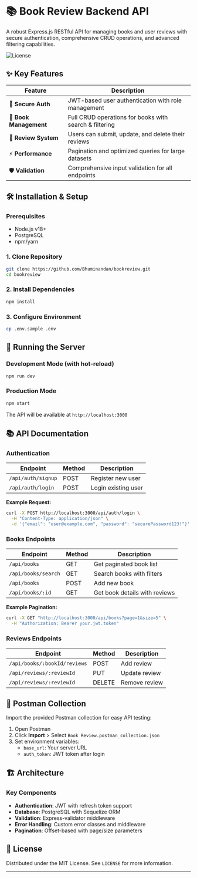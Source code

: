 # 📚 Book Review Backend API

A robust Express.js RESTful API for managing books and user reviews with secure authentication, comprehensive CRUD operations, and advanced filtering capabilities.

![License](https://img.shields.io/badge/License-MIT-green)

## ✨ Key Features

| Feature                | Description                                            |
| ---------------------- | ------------------------------------------------------ |
| 🔐 **Secure Auth**     | JWT-based user authentication with role management     |
| 📖 **Book Management** | Full CRUD operations for books with search & filtering |
| 📝 **Review System**   | Users can submit, update, and delete their reviews     |
| ⚡ **Performance**     | Pagination and optimized queries for large datasets    |
| 🛡️ **Validation**      | Comprehensive input validation for all endpoints       |

## 🛠️ Installation & Setup

### Prerequisites

- Node.js v18+
- PostgreSQL
- npm/yarn

### 1. Clone Repository

```bash
git clone https://github.com/Bhuminandan/bookreview.git
cd bookreview
```

### 2. Install Dependencies

```bash
npm install
```

### 3. Configure Environment

```bash
cp .env.sample .env
```

## 🚀 Running the Server

### Development Mode (with hot-reload)

```bash
npm run dev
```

### Production Mode

```bash
npm start
```

The API will be available at `http://localhost:3000`

## 📚 API Documentation

### Authentication

| Endpoint           | Method | Description         |
| ------------------ | ------ | ------------------- |
| `/api/auth/signup` | POST   | Register new user   |
| `/api/auth/login`  | POST   | Login existing user |

**Example Request:**

```bash
curl -X POST http://localhost:3000/api/auth/login \
  -H "Content-Type: application/json" \
  -d '{"email": "user@example.com", "password": "securePassword123!"}'
```

### Books Endpoints

| Endpoint            | Method | Description                   |
| ------------------- | ------ | ----------------------------- |
| `/api/books`        | GET    | Get paginated book list       |
| `/api/books/search` | GET    | Search books with filters     |
| `/api/books`        | POST   | Add new book                  |
| `/api/books/:id`    | GET    | Get book details with reviews |

**Example Pagination:**

```bash
curl -X GET "http://localhost:3000/api/books?page=1&size=5" \
  -H "Authorization: Bearer your.jwt.token"
```

### Reviews Endpoints

| Endpoint                     | Method | Description   |
| ---------------------------- | ------ | ------------- |
| `/api/books/:bookId/reviews` | POST   | Add review    |
| `/api/reviews/:reviewId`     | PUT    | Update review |
| `/api/reviews/:reviewId`     | DELETE | Remove review |

## 🧰 Postman Collection

Import the provided Postman collection for easy API testing:

1. Open Postman
2. Click **Import** > Select `Book Review.postman_collection.json`
3. Set environment variables:
   - `base_url`: Your server URL
   - `auth_token`: JWT token after login

## 🏗️ Architecture

### Key Components

- **Authentication**: JWT with refresh token support
- **Database**: PostgreSQL with Sequelize ORM
- **Validation**: Express-validator middleware
- **Error Handling**: Custom error classes and middleware
- **Pagination**: Offset-based with page/size parameters

## 📜 License

Distributed under the MIT License. See `LICENSE` for more information.

---
